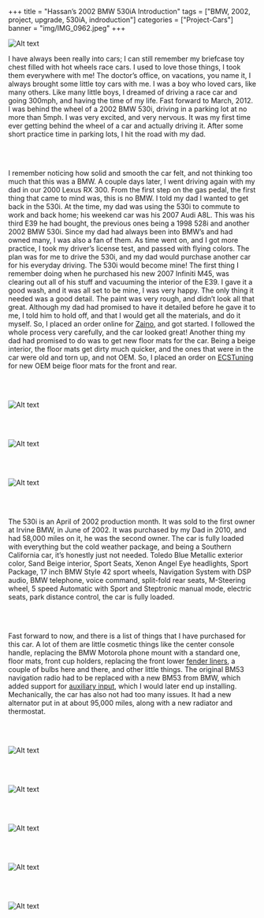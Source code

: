 +++
title = "Hassan’s 2002 BMW 530iA Introduction"
tags = ["BMW, 2002, project, upgrade, 530iA, indroduction"]
categories = ["Project-Cars"]
banner = "img/IMG_0962.jpeg"
+++

![Alt text](https://e39source.com/wp-content/uploads/2020/04/IMG_0962.jpg)

I have always been really into cars; I can still remember my briefcase toy chest filled with hot wheels race cars. I used to love those things, I took them everywhere with me! The doctor’s office, on vacations, you name it, I always brought some little toy cars with me. I was a boy who loved cars, like many others. Like many little boys, I dreamed of driving a race car and going 300mph, and having the time of my life. Fast forward to March, 2012. I was behind the wheel of a 2002 BMW 530i, driving in a parking lot at no more than 5mph. I was very excited, and very nervous. It was my first time ever getting behind the wheel of a car and actually driving it. After some short practice time in parking lots, I hit the road with my dad.

&nbsp;<br/><br/>

I remember noticing how solid and smooth the car felt, and not thinking too much that this was a BMW. A couple days later, I went driving again with my dad in our 2000 Lexus RX 300. From the first step on the gas pedal, the first thing that came to mind was, this is no BMW. I told my dad I wanted to get back in the 530i. At the time, my dad was using the 530i to commute to work and back home; his weekend car was his 2007 Audi A8L. This was his third E39 he had bought, the previous ones being a 1998 528i and another 2002 BMW 530i. Since my dad had always been into BMW’s and had owned many, I was also a fan of them. As time went on, and I got more practice, I took my driver’s license test, and passed with flying colors. The plan was for me to drive the 530i, and my dad would purchase another car for his everyday driving. The 530i would become mine! The first thing I remember doing when he purchased his new 2007 Infiniti M45, was clearing out all of his stuff and vacuuming the interior of the E39. I gave it a good wash, and it was all set to be mine, I was very happy. The only thing it needed was a good detail. The paint was very rough, and didn’t look all that great. Although my dad had promised to have it detailed before he gave it to me, I told him to hold off, and that I would get all the materials, and do it myself. So, I placed an order online for [Zaino](http://www.zainostore.com/Merchant2/merchant.mvc), and got started. I followed the whole process very carefully, and the car looked great! Another thing my dad had promised to do was to get new floor mats for the car. Being a beige interior, the floor mats get dirty much quicker, and the ones that were in the car were old and torn up, and not OEM. So, I placed an order on [ECSTuning](https://bit.ly/2MPZSB3) for new OEM beige floor mats for the front and rear.

&nbsp;<br/><br/>

![Alt text](https://e39source.com/wp-content/uploads/2020/04/IMG_1582_2.jpg)

&nbsp;<br/><br/>

![Alt text](https://e39source.com/wp-content/uploads/2020/04/IMG_2938.jpg)

&nbsp;<br/><br/>

![Alt text](https://e39source.com/wp-content/uploads/2020/04/IMG_1584_2.jpg)

&nbsp;<br/><br/>

The 530i is an April of 2002 production month. It was sold to the first owner at Irvine BMW, in June of 2002. It was purchased by my Dad in 2010, and had 58,000 miles on it, he was the second owner. The car is fully loaded with everything but the cold weather package, and being a Southern California car, it’s honestly just not needed. Toledo Blue Metallic exterior color, Sand Beige interior, Sport Seats, Xenon Angel Eye headlights, Sport Package, 17 inch BMW Style 42 sport wheels, Navigation System with DSP audio, BMW telephone, voice command, split-fold rear seats, M-Steering wheel, 5 speed Automatic with Sport and Steptronic manual mode, electric seats, park distance control, the car is fully loaded.

&nbsp;<br/><br/>

Fast forward to now, and there is a list of things that I have purchased for this car. A lot of them are little cosmetic things like the center console handle, replacing the BMW Motorola phone mount with a standard one, floor mats, front cup holders, replacing the front lower [fender liners](https://www.youtube.com/watch?v=FAB6SLPYYds), a couple of bulbs here and there, and other little things. The original BM53 navigation radio had to be replaced with a new BM53 from BMW, which added support for [auxiliary input](https://www.youtube.com/watch?v=Si20AiWyK1Q), which I would later end up installing. Mechanically, the car has also not had too many issues. It had a new alternator put in at about 95,000 miles, along with a new radiator and thermostat.

&nbsp;<br/><br/>

![Alt text](https://e39source.com/wp-content/uploads/2014/02/IMG_4013.jpg)

&nbsp;<br/><br/>

![Alt text](https://e39source.com/wp-content/uploads/2014/02/IMG_4012.jpg)

&nbsp;<br/><br/>

![Alt text](https://e39source.com/wp-content/uploads/2014/02/IMG_4015.jpg)

&nbsp;<br/><br/>

![Alt text](https://e39source.com/wp-content/uploads/2014/02/IMG_4016.jpg)

&nbsp;<br/><br/>

![Alt text](https://e39source.com/wp-content/uploads/2014/02/IMG_4017.jpg)

&nbsp;<br/><br/>